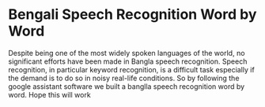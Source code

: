# Bengali Speech Recognition Word by Word 


Despite being one of the most widely spoken languages of the world, no significant efforts have been made in Bangla speech recognition. Speech recognition, in particular keyword recognition, is a difficult task especially if the demand is to do so in noisy real-life conditions. So by following the google assistant software we built a banglla speech recognition word by word. Hope this will work


